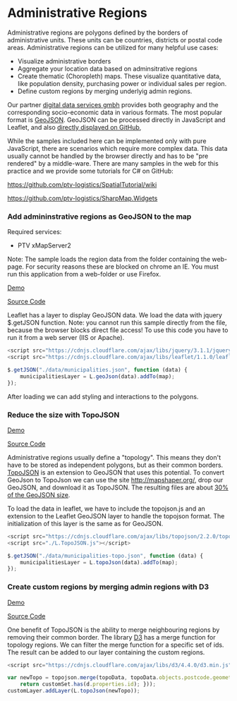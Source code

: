 Administrative Regions
======================

Administrative regions are polygons defined by the borders of administrative units. These units can be countries, districts or postal code areas. Administrative regions can be utilized for many helpful use cases:

* Visualize administrative borders
* Aggregate your location data based on adminsitrative regions
* Create thematic (Choropleth) maps. These visualize quantitative data, like population density, purchasing power or individual sales per region.
* Define custom regions by merging underlyig admin regions.

Our partner [digital data services gmbh](http://www.ddsgeo.de/) provides both geography and the corresponding socio-economic data in various formats. The most popular format is [GeoJSON](http://geojson.org/). GeoJSON can be processed directly in JavaScript and Leaflet, and also [directly displayed on GitHub](https://github.com/ptv-logistics/xserverjs/blob/master/premium-samples/admin-regions/data/municipalities.json),

While the samples included here can be implemented only with pure JavaScript, there are scenarios which require more complex data. This data usually cannot be handled by the browser directly and has to be "pre rendered" by a middle-ware. There are many samples in the web for this practice and we provide some tutorials for C# on GitHub:

https://github.com/ptv-logistics/SpatialTutorial/wiki

https://github.com/ptv-logistics/SharpMap.Widgets


### Add admininstrative regions as GeoJSON to the map

Required services:

* PTV xMapServer2

Note: The sample loads the region data from the folder containing the web-page. For security reasons these are blocked on chrome an IE. You must run this application from a web-folder or use Firefox.

[Demo](https://ptv-logistics.github.io/xserverjs/premium-samples/admin-regions/)

[Source Code](https://github.com/ptv-logistics/xserverjs/blob/master/premium-samples/admin-regions/index.html)

Leaflet has a layer to display GeoJSON data. We load the data with jquery $.getJSON function. Note: you cannot run this sample directly from the file, because the browser blocks direct file access! To use this code you have to run it from a web server (IIS or Apache).

```javascript
<script src="https://cdnjs.cloudflare.com/ajax/libs/jquery/3.1.1/jquery.min.js"></script>
<script src="https://cdnjs.cloudflare.com/ajax/libs/leaflet/1.1.0/leaflet.js"></script>

$.getJSON("./data/municipalities.json", function (data) {
    municipalitiesLayer = L.geoJson(data).addTo(map);
});
```

After loading we can add styling and interactions to the polygons.

### Reduce the size with TopoJSON

[Demo](https://ptv-logistics.github.io/xserverjs/premium-samples/admin-regions/admin-regions-topo)

[Source Code](https://github.com/ptv-logistics/xserverjs/blob/master/premium-samples/admin-regions/admin-regions-topo.html)

Administrative regions usually define a "topology". This means they don't have to be stored as independent polygons, but as their common borders.  [TopoJSON](https://github.com/topojson/topojson) is an extension to GeoJSON that uses this potential. To convert GeoJson to TopoJson we can use the site http://mapshaper.org/, drop our GeoJSON, and download it as TopoJSON. The resulting files are about [30% of the GeoJSON size](https://github.com/ptv-logistics/xserverjs/blob/master/premium-samples/admin-regions/data).

To load the data in leaflet, we have to include the topojson.js and an extension to the Leaflet GeoJSON layer to handle the topojson format. The initialization of this layer is the same as for GeoJSON.

```javascript
<script src="https://cdnjs.cloudflare.com/ajax/libs/topojson/2.2.0/topojson.min.js"></script>
<script src="./L.TopoJSON.js"></script>

$.getJSON("./data/municipalities-topo.json", function (data) {
    municipalitiesLayer = L.topoJson(data).addTo(map);
});
```

### Create custom regions by merging admin regions with D3

[Demo](https://ptv-logistics.github.io/xserverjs/premium-samples/admin-regions/admin-regions-merge)

[Source Code](https://github.com/ptv-logistics/xserverjs/blob/master/premium-samples/admin-regions/admin-regions-merge.html)

One benefit of TopoJSON is the ability to merge neighbouring regions by removing their common border. The library [D3](https://d3js.org/) has a merge function for topology regions. We can filter the merge function for a specific set of ids. The result can be added to our layer containing the custom regions.

```javascript
<script src="https://cdnjs.cloudflare.com/ajax/libs/d3/4.4.0/d3.min.js"></script>

var newTopo = topojson.merge(topoData, topoData.objects.postcode.geometries.filter(function (d) {
    return customSet.has(d.properties.id); }));
customLayer.addLayer(L.topoJson(newTopo));
```
